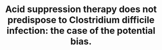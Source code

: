 ---
layout: page
header: no
#
# Content
#
subheadline: "Recent Publication"
title: "Acid suppression therapy does not predispose to Clostridium difficile infection: the case of the potential bias. 
"
teaser: "Acid suppression therapy does not predispose to Clostridium difficile infection: the case of the potential bias. 
"
categories: [Publications]
tags: [Infectious Disease]
---